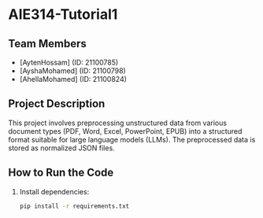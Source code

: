 # AIE314-Tutorial1

## Team Members
- [AytenHossam] (ID: 21100785)
- [AyshaMohamed] (ID: 21100798)
- [AhellaMohamed] (ID: 21100824)

## Project Description
This project involves preprocessing unstructured data from various document types (PDF, Word, Excel, PowerPoint, EPUB) into a structured format suitable for large language models (LLMs). The preprocessed data is stored as normalized JSON files.

## How to Run the Code
1. Install dependencies:
   ```bash
   pip install -r requirements.txt
